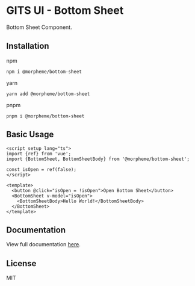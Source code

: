 # GITS UI - Bottom Sheet

Bottom Sheet Component.

## Installation

npm

```
npm i @morpheme/bottom-sheet
```

yarn

```
yarn add @morpheme/bottom-sheet
```

pnpm

```
pnpm i @morpheme/bottom-sheet
```

## Basic Usage

```vue
<script setup lang="ts">
import {ref} from 'vue';
import {BottomSheet, BottomSheetBody} from '@morpheme/bottom-sheet';

const isOpen = ref(false);
</script>

<template>
  <button @click="isOpen = !isOpen">Open Bottom Sheet</button>
  <BottomSheet v-model="isOpen">
    <BottomSheetBody>Hello World!</BottomSheetBody>
  </BottomSheet>
</template>
```

## Documentation

View full documentation [here](https://gits-ui.web.app/?path=/story/components-bottom-sheet--default).

## License

MIT
